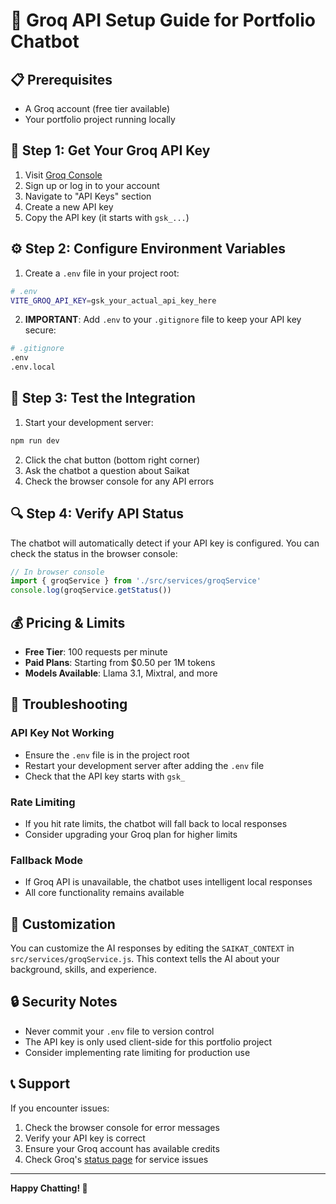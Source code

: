 # 🚀 Groq API Setup Guide for Portfolio Chatbot

## 📋 **Prerequisites**
- A Groq account (free tier available)
- Your portfolio project running locally

## 🔑 **Step 1: Get Your Groq API Key**

1. Visit [Groq Console](https://console.groq.com/)
2. Sign up or log in to your account
3. Navigate to "API Keys" section
4. Create a new API key
5. Copy the API key (it starts with `gsk_...`)

## ⚙️ **Step 2: Configure Environment Variables**

1. Create a `.env` file in your project root:
```bash
# .env
VITE_GROQ_API_KEY=gsk_your_actual_api_key_here
```

2. **IMPORTANT**: Add `.env` to your `.gitignore` file to keep your API key secure:
```bash
# .gitignore
.env
.env.local
```

## 🧪 **Step 3: Test the Integration**

1. Start your development server:
```bash
npm run dev
```

2. Click the chat button (bottom right corner)
3. Ask the chatbot a question about Saikat
4. Check the browser console for any API errors

## 🔍 **Step 4: Verify API Status**

The chatbot will automatically detect if your API key is configured. You can check the status in the browser console:

```javascript
// In browser console
import { groqService } from './src/services/groqService'
console.log(groqService.getStatus())
```

## 💰 **Pricing & Limits**

- **Free Tier**: 100 requests per minute
- **Paid Plans**: Starting from $0.50 per 1M tokens
- **Models Available**: Llama 3.1, Mixtral, and more

## 🚨 **Troubleshooting**

### **API Key Not Working**
- Ensure the `.env` file is in the project root
- Restart your development server after adding the `.env` file
- Check that the API key starts with `gsk_`

### **Rate Limiting**
- If you hit rate limits, the chatbot will fall back to local responses
- Consider upgrading your Groq plan for higher limits

### **Fallback Mode**
- If Groq API is unavailable, the chatbot uses intelligent local responses
- All core functionality remains available

## 🎯 **Customization**

You can customize the AI responses by editing the `SAIKAT_CONTEXT` in `src/services/groqService.js`. This context tells the AI about your background, skills, and experience.

## 🔒 **Security Notes**

- Never commit your `.env` file to version control
- The API key is only used client-side for this portfolio project
- Consider implementing rate limiting for production use

## 📞 **Support**

If you encounter issues:
1. Check the browser console for error messages
2. Verify your API key is correct
3. Ensure your Groq account has available credits
4. Check Groq's [status page](https://status.groq.com/) for service issues

---

**Happy Chatting! 🎉**
